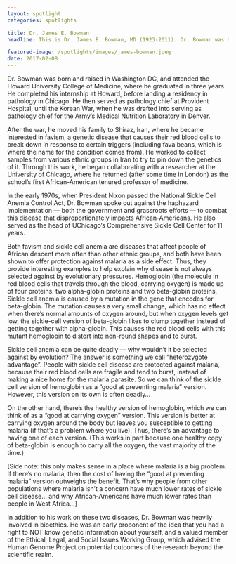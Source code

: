 ```yaml
---
layout: spotlight
categories: spotlights

title: Dr. James E. Bowman
headline: This is Dr. James E. Bowman, MD (1923-2011). Dr. Bowman was the first African-American tenured professor of medicine at the University of Chicago, and an important figure in the intertwined histories of genetics and bioethics.

featured-image: /spotlights/images/james-bowman.jpeg
date: 2017-02-08
---
```


Dr. Bowman was born and raised in Washington DC, and attended the Howard University College of Medicine, where he graduated in three years. He completed his internship at Howard, before landing a residency in pathology in Chicago. He then served as pathology chief at Provident Hospital, until the Korean War, when he was drafted into serving as pathology chief for the Army’s Medical Nutrition Laboratory in Denver.

After the war, he moved his family to Shiraz, Iran, where he became interested in favism, a genetic disease that causes their red blood cells to break down in response to certain triggers (including fava beans, which is where the name for the condition comes from). He worked to collect samples from various ethnic groups in Iran to try to pin down the genetics of it. Through this work, he began collaborating with a researcher at the University of Chicago, where he returned (after some time in London) as the school’s first African-American tenured professor of medicine.

In the early 1970s, when President Nixon passed the National Sickle Cell Anemia Control Act, Dr. Bowman spoke out against the haphazard implementation — both the government and grassroots efforts — to combat this disease that disproportionately impacts African-Americans. He also served as the head of UChicago’s Comprehensive Sickle Cell Center for 11 years.

Both favism and sickle cell anemia are diseases that affect people of African descent more often than other ethnic groups, and both have been shown to offer protection against malaria as a side effect. Thus, they provide interesting examples to help explain why disease is not always selected against by evolutionary pressures. Hemoglobin (the molecule in red blood cells that travels through the blood, carrying oxygen) is made up of four proteins: two alpha-globin proteins and two beta-globin proteins. Sickle cell anemia is caused by a mutation in the gene that encodes for beta-globin. The mutation causes a very small change, which has no effect when there’s normal amounts of oxygen around, but when oxygen levels get low, the sickle-cell version of beta-globin likes to clump together instead of getting together with alpha-globin. This causes the red blood cells with this mutant hemoglobin to distort into non-round shapes and to burst.

Sickle cell anemia can be quite deadly — why wouldn’t it be selected against by evolution? The answer is something we call “heterozygote advantage”. People with sickle cell disease are protected against malaria, because their red blood cells are fragile and tend to burst, instead of making a nice home for the malaria parasite. So we can think of the sickle cell version of hemoglobin as a “good at preventing malaria” version. However, this version on its own is often deadly…

On the other hand, there’s the healthy version of hemoglobin, which we can think of as a “good at carrying oxygen” version. This version is better at carrying oxygen around the body but leaves you susceptible to getting malaria (if that’s a problem where you live). Thus, there’s an advantage to having one of each version. (This works in part because one healthy copy of beta-globin is enough to carry all the oxygen, the vast majority of the time.)

[Side note: this only makes sense in a place where malaria is a big problem. If there’s no malaria, then the cost of having the “good at preventing malaria” version outweighs the benefit. That’s why people from other populations where malaria isn’t a concern have much lower rates of sickle cell disease… and why African-Americans have much lower rates than people in West Africa…]

In addition to his work on these two diseases, Dr. Bowman was heavily involved in bioethics. He was an early proponent of the idea that you had a right to NOT know genetic information about yourself, and a valued member of the Ethical, Legal, and Social Issues Working Group, which advised the Human Genome Project on potential outcomes of the research beyond the scientific realm.